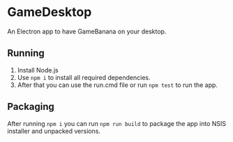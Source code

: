 # GameDesktop
An Electron app to have GameBanana on your desktop.

## Running

1) Install Node.js
2) Use ```npm i``` to install all required dependencies.
3) After that you can use the run.cmd file or run ```npm test``` to run the app.

## Packaging

After running ```npm i``` you can run ```npm run build``` to package the app into NSIS installer and unpacked versions.
